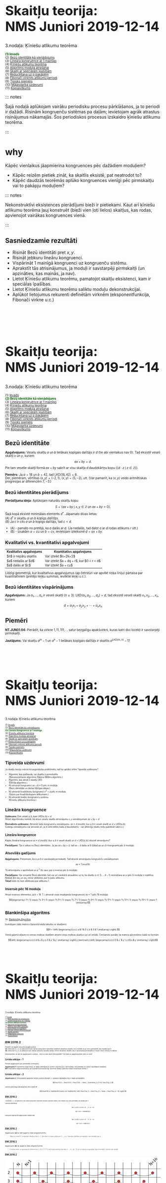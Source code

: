 # &nbsp;

<hgroup>

<h1 style="font-size:32pt">Skaitļu teorija:<br/>
NMS Juniori 2019-12-14</h1>


<blue>3.nodaļa: Ķīniešu atlikumu teorēma</blue>


</hgroup><hgroup style="font-size:70%">

<span style="color:darkgreen">**(1) Ievads**</span>  
<span>(2) [Bezū identitāte kā vienādojums](#section-1)</span>  
<span>(3) [Lineāra kongruence ar 1 mainīgo](#section-2)</span>  
<span>(4) [Ķīniešu atlikumu teorēma](#section-3)</span>  
<span>(5) [Algoritms moduļa atrašanai](#section-4)</span>  
<span>(6) [Skaitļi ar speciālām īpašībām](#section-5)</span>  
<span>(7) [Reducēšana uz p pakāpēm](#section-6)</span>  
<span>(8) [Fibonači virknes atlikumu periodi](#section-7)</span>  
<span>(9) [Tipisks piemērs](#section-8)</span>  
<span>(10) [Mājasdarba uzdevumi](#section-9)</span>  
<span>(11) [Kopsavilkums](#section-10)</span>


</hgroup>

::: notes

Šajā nodaļā aplūkojam vairāku periodisku procesu pārklāšanos, 
ja to periodi ir dažādi.
Risinām kongruenču sistēmas pa daļām; 
ievietojam agrāk atrastus risinājumus nākamajās. 
Šos periodiskos procesus izskaidro ķīniešu 
atlikumu teorēma.

:::





# <lo-why/> why

<div class="bigWhy">

Kāpēc vienlaikus jāapmierina kongruences pēc dažādiem moduļiem?

</div>

<div class="smallWhy">

* Kāpēc reizēm pietiek zināt, ka skaitlis eksistē, pat neatrodot to?
* Kāpēc daudzās teorēmās aplūko kongruences vienīgi pēc pirmskaitļu 
vai to pakāpju moduļiem?

</div>

::: notes

Nekonstruktīvi eksistences pierādījumi bieži ir pietiekami. Kaut arī ķīniešu 
atlikumu teorēma ļauj konstruēt (bieži vien ļoti lielos) skaitļus, kas rodas, 
apvienojot vairākas kongruences vienā. 

:::


## <lo-theory/> Sasniedzamie rezultāti

* Risināt Bezū identitāti pret $x,y$. 
* Risināt jebkuru lineāru kongruenci. 
* Vispārināt 1 mainīgā kongruenci uz kongruenču sistēmu. 
* Aprakstīt tās atrisinājumus, ja moduļi ir 
savstarpēji pirmskaitļi (un apzināties, kas mainās, ja nav). 
* Lietot Ķīniešu atlikumu teorēmu, pamatojot skaitļu 
eksistenci, kam ir speciālas īpašības. 
* Lietot Ķīniešu atlikumu teorēmu saliktu moduļu dekonstrukcijai.
* Aplūkot lietojumus rekurenti definētām virknēm
(eksponentfunkcija, Fibonači virkne u.c.)






# &nbsp;

<hgroup>

<h1 style="font-size:32pt">Skaitļu teorija:<br/>
NMS Juniori 2019-12-14</h1>


<blue>3.nodaļa: Ķīniešu atlikumu teorēma</blue>


</hgroup><hgroup style="font-size:70%">

<span>(1) [Ievads](#section)</span>  
<span style="color:darkgreen">**(2) Bezū identitāte kā vienādojums**</span>  
<span>(3) [Lineāra kongruence ar 1 mainīgo](#section-2)</span>  
<span>(4) [Ķīniešu atlikumu teorēma](#section-3)</span>  
<span>(5) [Algoritms moduļa atrašanai](#section-4)</span>  
<span>(6) [Skaitļi ar speciālām īpašībām](#section-5)</span>  
<span>(7) [Reducēšana uz p pakāpēm](#section-6)</span>  
<span>(8) [Fibonači virknes atlikumu periodi](#section-7)</span>  
<span>(9) [Tipisks piemērs](#section-8)</span>  
<span>(10) [Mājasdarba uzdevumi](#section-9)</span>  
<span>(11) [Kopsavilkums](#section-10)</span>


# <lo-theory/> Bezū identitāte

**Apgalvojums:** Veselu skaitļu $a$ un $b$ lielākais kopīgais dalītājs ir $d$
(tie abi vienlaikus nav $0$). Tad eksistē veseli skaitļi $x$ un $y$, kuriem 
$$ax + by = d.$$
Pie tam veselie skaitļi formā $ax+by$ sakrīt ar visu skaitļa $d$ daudzkārtņu kopu
($\{ d \cdot z \,\mid\, z \in \mathbb{Z} \}$). 

**Piemērs:** Ja $a = 18$ un $b = 42$, tad $\text{LKD}(18,42) = 6$.  
Der, piemēram, vērtības $(x,y) = (-2,1)$, $(x,y) = (5,-2)$, utt. 
(Var pamanīt, ka $(x,y)$ veido aritmētiskas progresijas ar diferencēm 
$7$, $-3$.) 


## <lo-theory/> Bezū identitātes pierādījums

**Pierādījuma ideja:** Aplūkojam naturālu skaitļu kopu:
$$S=\{ax+by \,\mid\, x,y\in\mathbb{Z} \text{ un } ax+by>0\}.$$
Šajā kopā eksistē minimālais elements $d^{\ast}$. Jāpamato divas lietas:  
(A) $d^{\ast}$ ir skaitļu $a$ un $b$ *kopīgs dalītājs*.  
(B) Ja $c$ ir cits $a$ un $b$ kopīgs dalītājs, tad $c < d$. 

* (A) - pamato no pretējā, ka $a$ dalās ar $d$. (Ja nedalās, tad
dalot $a$ ar $d$ rodas atlikums $r$ utt.)
* (B) - izsakām $a = cu$ un $b = cv$, ievietojam izteiksmē $d = ax+by$.

## <lo-theory/> Kvalitatīvi vs. kvantitatīvi apgalvojumi

<table> 
<tr><th>Kvalitatīvs apgalvojums</th><th>Kvantitatīvs apgalvojums</th></tr>
<tr><td>$n$ ir nepāru skaitlis</td><td>Var izteikt $n=2k+1$</td></tr>
<tr><td>$a$ nedalās ar $d$</td><td>Var izteikt $a = dq + r$, kur $0 < r < d$</td></tr>
<tr><td>$a$ dalās ar $c$</td><td>Var izteikt $a = cu$</td></tr>
</table>

Līdzīgi ģeometrijā, kur kvalitatīvus apgalvojumus
(ap četrstūri var apvilkt riņķa līniju) pārtaisa par kvantitatīviem 
(pretējo leņķu summas; ievilktie leņķi u.c.). 


## <lo-theory/> Bezū identitātes vispārinājums

**Apgalvojums:** Ja $a_1,\ldots,a_n$ ir veseli skaitļi ($n \geq 3$):
$\text{LKD}(a_1, a_2, \ldots, a_n) = d,$
tad eksistē veseli skaitļi $x_{1},x_{2},\ldots ,x_{n}$, kuriem
$$d=a_{1}x_{1}+a_{2}x_{2}+\cdots +a_{n}x_{n}$$


# <lo-sample/> Piemēri

**NT.JUN01.04:** Pierādīt, ka virkne $1,11,111,\ldots$ satur bezgalīgu apakšvirkni, 
kuras katri divi locekļi ir savstarpēji pirmskaitļi.

**Jautājums:** Vai skaitļu $a^m - 1$ un $a^n - 1$ lielākais kopīgais dalītājs ir
skaitlis $a^{\text{LKD}(m,n)} - 1$?








# &nbsp;

<hgroup>

<h1 style="font-size:32pt">Skaitļu teorija:<br/>
NMS Juniori 2019-12-14</h1>


<blue>3.nodaļa: Ķīniešu atlikumu teorēma</blue>


</hgroup><hgroup style="font-size:70%">

<span>(1) [Ievads](#section)</span>  
<span>(2) [Bezū identitāte kā vienādojums](#section-1)</span>  
<span style="color:darkgreen">**(3) Lineāra kongruence ar 1 mainīgo**</span>  
<span>(4) [Ķīniešu atlikumu teorēma](#section-3)</span>  
<span>(5) [Algoritms moduļa atrašanai](#section-4)</span>  
<span>(6) [Skaitļi ar speciālām īpašībām](#section-5)</span>  
<span>(7) [Reducēšana uz p pakāpēm](#section-6)</span>  
<span>(8) [Fibonači virknes atlikumu periodi](#section-7)</span>  
<span>(9) [Tipisks piemērs](#section-8)</span>  
<span>(10) [Mājasdarba uzdevumi](#section-9)</span>  
<span>(11) [Kopsavilkums](#section-10)</span>


# <lo-theory/> Tipveida uzdevumi

Ja skaitļu teoriju mācās kā augstskolas priekšmetu, tad tur
aplūko virkni "tipveida uzdevumu": 

* Algoritmi, kas pārbauda, vai skaitlis ir pirmskaitlis.  
(Naivais/pārlases algoritms; Rabina-Millera algoritms.)
* Algoritmi, kas atrod $2$ skaitļu LKD.  
(Eiklīda algoritms.)
* Kā atrisināt kongruenci $ax + b \equiv 0$ pēc $m$ moduļa.  
(Bezū identitāte un dažas līdzīgas idejas.)
* Kā atrisināt kvadrātisku kongruenci $x^2 = a$ pēc $m$ moduļa.   
(Stāsts par kvadrātiskajiem atlikumiem.) 
* Kā atrisināt lineāru kongruenču sistēmu.  
(Ķīniešu atlikumu teorēma.)



# <lo-theory/> Lineāra kongruence


**Uzdevums:** Doti veseli $a,b$, kam $\text{LKD}(a,b) = d$.  
Atrast algoritmisku metodi, kā
atrast veselu skaitļu atrisinājumu $x,y$ 
vienādojumam $ax + by = d$. 

**Ekvivalents uzdevums:** Atrisināt šādu kongruenču vienādojumu:
$ax \equiv d\;(\text{mod}\,b)$, kur $a,b$ ir veseli skaitļi un 
$d = \text{LKD}(a,b)$.  
(Līdzīgu vienādojumu var atrisināt arī, ja $d$ vietā ieliktu 
kādu $d$ daudzkārtni - var attiecīgu skaitu reižu palielināt sakni $x$.)


## <lo-theory/> Lineāra kongruence

Kāpēc lineārai kongruencei 
$ax \equiv d\;(\text{mod}\,b)$ (kur $a,b$ ir veseli skaitļi un 
$d = \text{LKD}(a,b)$) eksistē atrisinājums?

**Pierādījums:** Tās ir sekas no Bezū identitātes. Ja jau $ax+by=d$, tad 
$ax - d$ dalās ar $b$ (tātad $ax$ un $d$ ir kongruenti pēc
$b$ moduļa). 

## <lo-theory/> Atsevišķs gadījums

**Apgalvojums:** Pieņemsim, ka $a$ un $b$ ir savstarpēji 
pirmskaitļi. Tad eksistē atrisinājums kongruenču vienādojumam
$$ax \equiv 1\;(\text{mod}\,b).$$
Tā atrisinājumu $x$ apzīmēsim ar $a^{-1}$ (to sauc par $a$ inverso 
pēc $b$ moduļa). 

**Pierādījums:** Var izmantot Bezū identitāti, bet var arī vienkārši 
atsaukties uz to, ka skaitļu ($x \in 0,\ldots,b-1$) 
reizināšana ar $a$ (pēc $b$ moduļa) ir injektīva. Nekādi 
divi $ax_1$ un $ax_2$ nevar attēloties par to pašu atlikumu.   
**Tātad** kāds no tiem attēlosies par atlikumu $1$.


## <lo-sample/> Inversie pēc 16 moduļa

Atrast inversos elementus, ja $b=16$. T.i. atrisināt visas
iespējamās kongruences $ax \equiv 1$ (pēc $16$ moduļa).

$$\begin{array}
1^{-1} \equiv ?\\
3^{-1} \equiv ?\\
5^{-1} \equiv ?\\
7^{-1} \equiv ?\\
9^{-1} \equiv ?\\
11^{-1} \equiv ?\\
13^{-1} \equiv ?\\
15^{-1} \equiv ?
\end{array}$$


# <lo-summary/> Blankinšipa algoritms

Sk. [Blankinship Algorithm](http://mathworld.wolfram.com/BlankinshipAlgorithm.html)


Izveidojam šādu <blue>*matricu*</blue> (taisnstūrveida tabuliņu ar skaitļiem):
$$A = \left(
\begin{array}{ccc}
a & 1 & 0 \\
b & 0 & 1 
\end{array} \right).$$

Vienā gājienā atļauts no vienas rindiņas skaitļiem atņemt otras rindiņas skaitļus
(un arī otrādi). Cenšamies panākt, lai matrica pārveidotos kādā no formām:

$$\left(
\begin{array}{ccc}
d & x & y \\
0 & x' & y'
\end{array} \right)\;\;\text{vai}\;\;\left(
\begin{array}{ccc}
0 & x' & y' \\
d & x & y
\end{array} \right)$$





# &nbsp;

<hgroup>

<h1 style="font-size:32pt">Skaitļu teorija:<br/>
NMS Juniori 2019-12-14</h1>


<blue>3.nodaļa: Ķīniešu atlikumu teorēma</blue>


</hgroup><hgroup style="font-size:70%">

<span>(1) [Ievads](#section)</span>  
<span>(2) [Bezū identitāte kā vienādojums](#section-1)</span>  
<span>(3) [Lineāra kongruence ar 1 mainīgo](#section-2)</span>  
<span style="color:darkgreen">**(4) Ķīniešu atlikumu teorēma**</span>  
<span>(5) [Algoritms moduļa atrašanai](#section-4)</span>  
<span>(6) [Skaitļi ar speciālām īpašībām](#section-5)</span>  
<span>(7) [Reducēšana uz p pakāpēm](#section-6)</span>  
<span>(8) [Fibonači virknes atlikumu periodi](#section-7)</span>  
<span>(9) [Tipisks piemērs](#section-8)</span>  
<span>(10) [Mājasdarba uzdevumi](#section-9)</span>  
<span>(11) [Kopsavilkums](#section-10)</span>


# <lo-sample/> BW.2016.2

Pierādīt vai apgāzt sekojošus apgalvojumus:  
**(a)** Jebkuram $k \geq 2$, un jebkuriem $k$ pēc kārtas sekojošiem naturāliem 
skaitļiem atradīsies skaitlis, kurš nedalās ne ar vienu pirmskaitli, kas mazāks par $k$.   
**(b)** Jebkuram $k \geq 2$, un jebkurai $k$ pēc kārtas sekojošu naturālu skaitļu virknei atradīsies skaitlis, kas ir savstarpējs pirmskaitlis ar visiem citiem virknes locekļiem. 

*Iedomāsimies, ka abi šie apgalvojumi ir patiesi...
Kurš no tiem šķiet interesantāks? Vai kāds no apgalvojumiem seko no otra?*


## <lo-summary/> Liriska atkāpe - 1

Pirmais apgalvojums par pirmskaitļu izvietojumu:

**Apgalvojums 1:** Eratostēna režģis (tiesa, ar daļēju pārklāšanos) izsvītro 
vispirms pusi, tad trešdaļu, tad piektdaļu no visiem naturālajiem skaitļiem.  
<blue>**BET**</blue> Eratostēna režģa konstrukciju var turpināt neierobežoti 
ilgi. Izsvītroto skaitļu īpatsvars nekad nesasniedz vērtību $1$. 


## <lo-summary/> Liriska atkāpe - 2

**Apgalvojums 2:** Pirmskaitļiem apgriezto lielumu summa *diverģē*, t.i. 
saskaitot daļskaitļus līdz n-tajam pirmskaitlim:
$$\frac{1}{2} + \frac{1}{3} + \frac{1}{5} + \ldots = \sum\limits_{i=1}^{n} \frac{1}{p_i},$$
summa pārsniegs patvaļīgi lielu dotu skaitli $M$.

$$(\forall M \in \mathbb{R})(\exists n\in \mathbb{N})
\left( \frac{1}{p_1} + \frac{1}{p_2} + \ldots + \frac{1}{p_n} > M \right).$$



## <lo-reading/> BW.2016.2

<div style="font-size:80%">

"Jebkuram $k \geq 2$, un jebkuriem $k$ pēc kārtas sekojošiem naturāliem 
skaitļiem atradīsies skaitlis, kurš nedalās ne ar vienu pirmskaitli, kas mazāks par $k$."

Spēles ar kvantoriem:

$$(\forall k \geq 2)(\forall n \in \mathbb{N})(\exists i \in \{ n,\ldots,n+(k-1) \})$$
$$(\forall p < k)(n+i\;\text{NEdalās ar}\;p).$$

Noliegums/negācija šim apgalvojumam izskatās šādi:

$$(\exists k \geq 2)(\exists n \in \mathbb{N})(\forall i \in \{ n,\ldots,n+(k-1) \})$$
$$(\exists p < k)(n+i\;\text{dalās ar}\;p).$$ 

</div>


## <lo-reading/> BW.2016.2

Apgalvojumu **(a)** var sākt apgāzt ar šādu telegrammu/tvītu:

> Sākot ar skaitli $2$, izrakstām skaitļus līdz $k+1$. 
> Atrodas $k$, kuram jebkuram $2,\ldots,k+1$ atrodas dalītājs-pirmskaitlis, 
> kas mazāks par $k$.



## <lo-soln/> BW.2016.2

Apgalvojumu **(b)** var apgāzt ar šādu telegrammu/tvītu:

> Ir sešas aritm. progresijas ar diferencēm $2,3,5,7,11,13$, 
> kas kopā pārklāj intervālu $n,\ldots,n+(k-1)$ un
> no katras progresijas šajā intervālā ir vismaz divi skaitļi.


## <lo-soln/> BW.2016.2

![Sequences](sequences.png)

Būtu $17$ pēc kārtas sekojoši naturāli skaitļi, kas visi ir pirmskaitļi.




# <lo-theory/> Ķīniešu atlikumu teorēma

**Teorēma:** 
Ja $m_1,m_2,\ldots,m_k$ ir pa pāriem savstarpēji pirmskaitļi, 
bet $a_1,a_2,\ldots,a_k$ ir jebkādi veseli skaitļi, tad eksistē
vesels atrisinājums $x \in \mathbb{Z}$ šādai kongruenču 
sistēmai 
$$\left\{ \begin{array}{l}
x \equiv a_1\;(\text{mod}\,m_1)\\
x \equiv a_2\;(\text{mod}\,m_2)\\
\vdots\\
x \equiv a_k\;(\text{mod}\,m_k)
\end{array} \right.$$
Turklāt visi šīs sistēmas atrisinājumi ir kongruenti 
pēc moduļa $M = m_1\cdot m_2 \cdot \ldots \cdot m_k$.


## <lo-theory/> Piemērs

<hgroup>

![CRT Example](crt-example.png)

</hgroup>
<hgroup>

$$\left\{ \begin{array}{l}
x \equiv 1\;(\text{mod}\,3)\\
x \equiv 2\;(\text{mod}\,5)\\
x \equiv 3\;(\text{mod}\,7)
\end{array} \right.$$

ir ekvivalents ar vienu kongruenci:

$$x \equiv 52\;(\text{mod}\,105)$$


</hgroup>


## <lo-theory/> Pierādījums (atrisinājuma unikalitāte)

**Pierādījums:**
Ja $x_1$ un $x_2$ ir divi atrisinājumi, 
tad to starpība $x_1 - x_2$ dalās ar $m_1,\ldots,m_k$.  
Un tā kā visi $m_i$ ir savstarpēji pirmskaitļi, tad 
$x_1 - x_2$ dalās arī ar $M$. 

Tātad, atrisinājums, ja tāds vispār eksistē, ir viens vienīgs 
(ar precizitāti līdz $M$ daudzkārtņa pieskaitīšanai).


## <lo-theory/> Pierādījums (atrisinājuma eksistence)

**Pierādījums:** Katru skaitli $n$ no $0$ līdz $M-1$ dalām 
ar visiem skaitļiem $m_1,\ldots,m_k$. Iegūstam 
sarakstiņu ar k skaitļiem $(n_1,n_2,\ldots,n_k)$. 

Nupat (atrisinājuma unikalitāte) redzējām, ka 
attēlojums $n \rightarrow (n_1,n_2,\ldots,n_k)$ ir 
*injektīvs* (nav iespējams, ka divām dažādām 
$n$ vērtībām atbilst vienādi sarakstiņi).  
Bet tā kā iespējamo sarakstiņu ir $m_1 \times \ldots \times m_k = M$, 
tad to ir tikpat cik $n$ vērtību. Tas nozīmē, ka
ikviens sarakstiņš ir iegūstams. Ja kāds nebūtu iegūstams, 
tad katrai $n$ vērtībai nepietiktu sarakstiņa (Dirihlē princips).



## <lo-theory/> Par ķīniešu atlikumu teorēmu

> The Chinese Remainder Theorem is a "theorem" only in that it is useful
> and requires proof. When you ask a capable 15-year-old why an arithmetic
> progression with common difference 7 must contain multiples of 3, they will
> often say exactly the right thing.  
> (Dominic Yeo, "Eventually Almost Everywhere".)






# &nbsp;

<hgroup>

<h1 style="font-size:32pt">Skaitļu teorija:<br/>
NMS Juniori 2019-12-14</h1>


<blue>3.nodaļa: Ķīniešu atlikumu teorēma</blue>


</hgroup><hgroup style="font-size:70%">

<span>(1) [Ievads](#section)</span>  
<span>(2) [Bezū identitāte kā vienādojums](#section-1)</span>  
<span>(3) [Lineāra kongruence ar 1 mainīgo](#section-2)</span>  
<span>(4) [Ķīniešu atlikumu teorēma](#section-3)</span>  
<span style="color:darkgreen">**(5) Algoritms moduļa atrašanai**</span>  
<span>(6) [Skaitļi ar speciālām īpašībām](#section-5)</span>  
<span>(7) [Reducēšana uz p pakāpēm](#section-6)</span>  
<span>(8) [Fibonači virknes atlikumu periodi](#section-7)</span>  
<span>(9) [Tipisks piemērs](#section-8)</span>  
<span>(10) [Mājasdarba uzdevumi](#section-9)</span>  
<span>(11) [Kopsavilkums](#section-10)</span>





# &nbsp;

<hgroup>

<h1 style="font-size:32pt">Skaitļu teorija:<br/>
NMS Juniori 2019-12-14</h1>


<blue>3.nodaļa: Ķīniešu atlikumu teorēma</blue>


</hgroup><hgroup style="font-size:70%">

<span>(1) [Ievads](#section)</span>  
<span>(2) [Bezū identitāte kā vienādojums](#section-1)</span>  
<span>(3) [Lineāra kongruence ar 1 mainīgo](#section-2)</span>  
<span>(4) [Ķīniešu atlikumu teorēma](#section-3)</span>  
<span>(5) [Algoritms moduļa atrašanai](#section-4)</span>  
<span style="color:darkgreen">**(6) Skaitļi ar speciālām īpašībām**</span>  
<span>(7) [Reducēšana uz p pakāpēm](#section-6)</span>  
<span>(8) [Fibonači virknes atlikumu periodi](#section-7)</span>  
<span>(9) [Tipisks piemērs](#section-8)</span>  
<span>(10) [Mājasdarba uzdevumi](#section-9)</span>  
<span>(11) [Kopsavilkums](#section-10)</span>


# <lo-theory/> Konstruēšanas uzdevumi

**Stratēģija:** Lai pamatotu, ka eksistē skaitļi ar noteikta veida 
neparastu īpašību, sadalām šo īpašību daudzās lineārās kongruencēs 
(pēc moduļiem, kuri ir savstarpēji pirmskaitļi)
un risinām šo sistēmu. 





# <lo-sample> USAMO.2008.1

Pierādīt, ka jebkuram naturālam $n$, eksistē $n+1$ 
savstarpēji pirmskaitļi $k_0,k_1,\ldots,k_n$, kas visi lielāki par $1$, kuriem 
$k_0 \cdot k_1 \cdot \ldots \cdot k_n - 1$
ir divu pēc kārtas sekojošu naturālu skaitļu reizinājums.

## <lo-hints/> USAMO.2008.1

<hgroup>

Pierādīt, ka jebkuram naturālam $n$, eksistē $n+1$ 
savstarpēji pirmskaitļi $k_0,k_1,\ldots,k_n$, kas visi lielāki par $1$, kuriem 
$k_0 \cdot k_1 \cdot \ldots \cdot k_n - 1$
ir divu pēc kārtas sekojošu naturālu skaitļu reizinājums.

</hgroup>
<hgroup>

> Izsakām ekvivalentu apgalvojumu, sākot no teikuma beigām.
> Mērķis: samazināt "kustīgo gabalu" skaitu.

</hgroup>


## <lo-hints/> USAMO.2008.1

**Lemma 1:** Ja $t_i^2 + t_i+ 1$ dalās ar pirmskaitli $p_i$ ($i = 0,\ldots,n$), 
tad eksistēs arī tāds $t^{\ast}$, kuram $(t^{\ast})^2 + t^{\ast} + 1$ dalās
ar visu šo pirmskaitļu reizinājumu?

**Lemma 2:** Vai eksistē bezgalīgi daudz pirmskaitļu $p_i$, kuriem 
var atrisināt $t^2 + t + 1 \equiv 0$ pēc $p_i$ moduļa? (T.i. polinoma
$P(t) = t^2 + t + 1$ vērtība kaut kādam $t$ dalās ar $p_i$)?




# &nbsp;

<hgroup>

<h1 style="font-size:32pt">Skaitļu teorija:<br/>
NMS Juniori 2019-12-14</h1>


<blue>3.nodaļa: Ķīniešu atlikumu teorēma</blue>


</hgroup><hgroup style="font-size:70%">

<span>(1) [Ievads](#section)</span>  
<span>(2) [Bezū identitāte kā vienādojums](#section-1)</span>  
<span>(3) [Lineāra kongruence ar 1 mainīgo](#section-2)</span>  
<span>(4) [Ķīniešu atlikumu teorēma](#section-3)</span>  
<span>(5) [Algoritms moduļa atrašanai](#section-4)</span>  
<span>(6) [Skaitļi ar speciālām īpašībām](#section-5)</span>  
<span style="color:darkgreen">**(7) Reducēšana uz p pakāpēm**</span>  
<span>(8) [Fibonači virknes atlikumu periodi](#section-7)</span>  
<span>(9) [Tipisks piemērs](#section-8)</span>  
<span>(10) [Mājasdarba uzdevumi](#section-9)</span>  
<span>(11) [Kopsavilkums](#section-10)</span>


# <lo-sample/> Piemērs ar "destrukciju"

**Uzdevums:** Pierādīt, ka jebkuram naturālam $n$, eksistē veseli skaitļi $a$ un $b$, kuriem 
$4a^2 + 9b^2 - 1$ dalās ar $n$. 


## <lo-hints/> Piemērs ar "destrukciju"

*Slinkums aplūkot visas iespējamās $n$ vērtības.
Mērķis - izmantot Ķīniešu atlikumu teorēmu, lai iespējami samazinātu 
aplūkojamo $n$ vērtību kopumu.*





# &nbsp;

<hgroup>

<h1 style="font-size:32pt">Skaitļu teorija:<br/>
NMS Juniori 2019-12-14</h1>


<blue>3.nodaļa: Ķīniešu atlikumu teorēma</blue>

</hgroup><hgroup style="font-size:70%">

<span>(1) [Ievads](#section)</span>  
<span>(2) [Bezū identitāte kā vienādojums](#section-1)</span>  
<span>(3) [Lineāra kongruence ar 1 mainīgo](#section-2)</span>  
<span>(4) [Ķīniešu atlikumu teorēma](#section-3)</span>  
<span>(5) [Algoritms moduļa atrašanai](#section-4)</span>  
<span>(6) [Skaitļi ar speciālām īpašībām](#section-5)</span>  
<span>(7) [Reducēšana uz p pakāpēm](#section-6)</span>  
<span style="color:darkgreen">**(8) Fibonači virknes atlikumu periodi**</span>  
<span>(9) [Tipisks piemērs](#section-8)</span>  
<span>(10) [Mājasdarba uzdevumi](#section-9)</span>  
<span>(11) [Kopsavilkums](#section-10)</span>


# <lo-sample/> Fibonači skaitļu virknes atlikumi

**Jautājums:** Vai eksistē bezgalīgi daudzi Fibonači 
skaitļi, kuri dalās ar $2019$?




# &nbsp;

<hgroup>

<h1 style="font-size:32pt">Skaitļu teorija:<br/>
NMS Juniori 2019-12-14</h1>


<blue>3.nodaļa: Ķīniešu atlikumu teorēma</blue>


</hgroup><hgroup style="font-size:70%">

<span>(1) [Ievads](#section)</span>  
<span>(2) [Bezū identitāte kā vienādojums](#section-1)</span>  
<span>(3) [Lineāra kongruence ar 1 mainīgo](#section-2)</span>  
<span>(4) [Ķīniešu atlikumu teorēma](#section-3)</span>  
<span>(5) [Algoritms moduļa atrašanai](#section-4)</span>  
<span>(6) [Skaitļi ar speciālām īpašībām](#section-5)</span>  
<span>(7) [Reducēšana uz p pakāpēm](#section-6)</span>  
<span>(8) [Fibonači virknes atlikumu periodi](#section-7)</span>  
<span style="color:darkgreen">**(9) Tipisks piemērs**</span>  
<span>(10) [Mājasdarba uzdevumi](#section-9)</span>  
<span>(11) [Kopsavilkums](#section-10)</span>



<!-- andreescu-andrica-problems-on-number-theory.pdf, p52 -->

# <lo-sample> Piemērs

Sauksim režģa punktu $X$ rūtiņu plaknē par *redzamu* no 
koordinātu sākumpunkta $O$, ja nogrieznis $OX$ nesatur 
citus režģa punktus, izņemot $O$ un $X$. 
Pierādīt, ka jebkuram naturālam $n$ eksistē 
kvadrāts ar $n^2$ režģa punktiem (kur kvadrāta malas ir 
paralēlas koordinātu asīm), ka neviens no kvadrātā ietilpstošajiem 
režģa punktiem nav redzams no koordinātu sākumpunkta.





# &nbsp;

<hgroup>

<h1 style="font-size:32pt">Skaitļu teorija:<br/>
NMS Juniori 2019-12-14</h1>


<blue>3.nodaļa: Ķīniešu atlikumu teorēma</blue>

</hgroup><hgroup style="font-size:70%">

<span>(1) [Ievads](#section)</span>  
<span>(2) [Bezū identitāte kā vienādojums](#section-1)</span>  
<span>(3) [Lineāra kongruence ar 1 mainīgo](#section-2)</span>  
<span>(4) [Ķīniešu atlikumu teorēma](#section-3)</span>  
<span>(5) [Algoritms moduļa atrašanai](#section-4)</span>  
<span>(6) [Skaitļi ar speciālām īpašībām](#section-5)</span>  
<span>(7) [Reducēšana uz p pakāpēm](#section-6)</span>  
<span>(8) [Fibonači virknes atlikumu periodi](#section-7)</span>  
<span>(9) [Tipisks piemērs](#section-8)</span>  
<span style="color:darkgreen">**(10) Mājasdarba uzdevumi**</span>  
<span>(11) [Kopsavilkums](#section-10)</span>

</hgroup>


# <lo-sample/> NT.JUN02.MD1

Pierādīt, ka jebkuram naturālam skaitlim $n$, ir $n$ pēc kārtas sekojoši 
naturāli skaitļi, ka jebkurm no tiem ir dalītājs, kas ir pilns kvadrāts, kas lielāks par $1$. 




# <lo-sample/> NT.JUN02.MD2

Katram naturālam skaitlim $n$, ir $n$ pēc kārtas sekojoši naturāli skaitļi, no kuriem neviens
nav *potents skaitlis*.  
*Piezīme:* Par *potentu* saucam naturālu skaitli $n$, ka jebkuram pirmskaitlim $p$: ja $n$ dalās 
ar $p$, tad $n$ dalās arī ar $p^2$. Sk. [Powerful number](https://en.wikipedia.org/wiki/Powerful\%5Fnumber).


# <lo-sample/> NT.JUN02.MD3

Dotajam naturālam skaitlim $n$, ar $f(n)$ apzīmējam mazāko naturālo skaitli, ka 
${\displaystyle \sum\limits_{k=1}^{f(n)} k}$ dalās ar $n$. 
Pierādīt, ka $f(n) = 2n-1$ tad un tikai tad, ja $n$ ir skaitļa $2$ pakāpe.


# <lo-sample/> NT.JUN02.MD4

Ar $n$ un $k$ apzīmējam veselus skaitļus, ka $n>0$ un skaitlis $k(n-1)$ ir pāra skaitlis. 
Pierādīt, ka eksistē skaitļi $x$ un $y$, ka $\text{LKD}(x,n) = \text{LKD}(y,n) = 1$ un 
$x + y \equiv k\;(\text{mod}\,n)$. 


# <lo-sample/> NT.JUN02.MD5

Dots naturāls skaitlis $x$. Pierādīt, ka ir $n$ pēc kārtas sekojoši naturāli skaitļi, 
no kuriem neviens nav pirmskaitļa pakāpe. 



# <lo-sample/> NT.JUN02.MD6

Ar $m, n$ apzīmēti naturāli skaitļi, kas apmierina šādu īpašību:
$$\text{LKD}(11k-1,m) = \text{LKD}(11k-1,n)$$
ir spēkā visiem naturāliem skaitļiem $k$. Pierādīt, ka $m = 11^r \cdot n$ kādam veselam skaitlim $r$. 






# &nbsp;

<hgroup>

<h1 style="font-size:32pt">Skaitļu teorija:<br/>
NMS Juniori 2019-12-14</h1>


<blue>3.nodaļa: Ķīniešu atlikumu teorēma</blue>

</hgroup><hgroup style="font-size:70%">

<span>(1) [Ievads](#section)</span>  
<span>(2) [Bezū identitāte kā vienādojums](#section-1)</span>  
<span>(3) [Lineāra kongruence ar 1 mainīgo](#section-2)</span>  
<span>(4) [Ķīniešu atlikumu teorēma](#section-3)</span>  
<span>(5) [Algoritms moduļa atrašanai](#section-4)</span>  
<span>(6) [Skaitļi ar speciālām īpašībām](#section-5)</span>  
<span>(7) [Reducēšana uz p pakāpēm](#section-6)</span>  
<span>(8) [Fibonači virknes atlikumu periodi](#section-7)</span>  
<span>(9) [Tipisks piemērs](#section-8)</span>  
<span>(10) [Mājasdarba uzdevumi](#section-9)</span>  
<span style="color:darkgreen">**(11) Kopsavilkums**</span>

</hgroup>

# <lo-summary/> Ko apguvām šajā nodarbībā

* Lietojām ķīniešu atlikumu teorēmu piemēru konstruēšanai
* Lietojām ķīniešu atlikumu teorēmu reducēšanai uz pirmskaitļu pakāpēm


